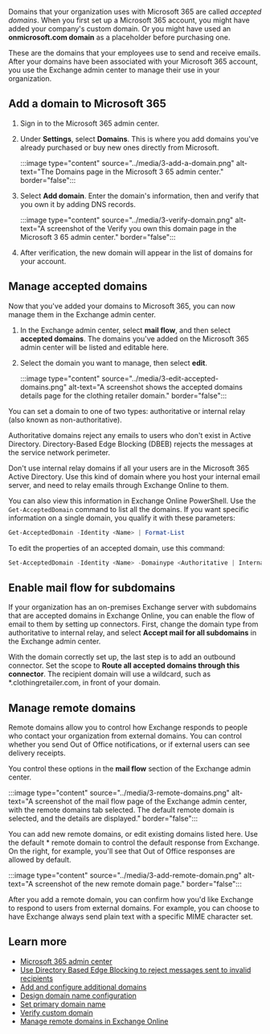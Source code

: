 Domains that your organization uses with Microsoft 365 are called *accepted domains*. When you first set up a Microsoft 365 account, you might have added your company's custom domain. Or you might have used an **onmicrosoft.com domain** as a placeholder before purchasing one.

These are the domains that your employees use to send and receive emails. After your domains have been associated with your Microsoft 365 account, you use the Exchange admin center to manage their use in your organization.

## Add a domain to Microsoft 365

1. Sign in to the Microsoft 365 admin center.
1. Under **Settings**, select **Domains**. This is where you add domains you've already purchased or buy new ones directly from Microsoft.

   :::image type="content" source="../media/3-add-a-domain.png" alt-text="The Domains page in the Microsoft 3 65 admin center." border="false":::

1. Select **Add domain**. Enter the domain's information, then and verify that you own it by adding DNS records.

   :::image type="content" source="../media/3-verify-domain.png" alt-text="A screenshot of the Verify you own this domain page in the Microsoft 3 65 admin center." border="false":::

1. After verification, the new domain will appear in the list of domains for your account.

## Manage accepted domains

Now that you've added your domains to Microsoft 365, you can now manage them in the Exchange admin center.

1. In the Exchange admin center, select **mail flow**, and then select **accepted domains**. The domains you've added on the Microsoft 365 admin center will be listed and editable here.
1. Select the domain you want to manage, then select **edit**.

   :::image type="content" source="../media/3-edit-accepted-domains.png" alt-text="A screenshot shows the accepted domains details page for the clothing retailer domain." border="false":::

You can set a domain to one of two types: authoritative or internal relay (also known as non-authoritative).

Authoritative domains reject any emails to users who don't exist in Active Directory. Directory-Based Edge Blocking (DBEB) rejects the messages at the service network perimeter.

Don't use internal relay domains if all your users are in the Microsoft 365 Active Directory. Use this kind of domain where you host your internal email server, and need to relay emails through Exchange Online to them.

You can also view this information in Exchange Online PowerShell. Use the `Get-AcceptedDomain` command to list all the domains. If you want specific information on a single domain, you qualify it with these parameters:

```powershell
Get-AcceptedDomain -Identity <Name> | Format-List 
```

To edit the properties of an accepted domain, use this command:

```powershell
Set-AcceptedDomain -Identity <Name> -Domainype <Authoritative | InternalRelay> 
```

## Enable mail flow for subdomains

If your organization has an on-premises Exchange server with subdomains that are accepted domains in Exchange Online, you can enable the flow of email to them by setting up connectors. First, change the domain type from authoritative to internal relay, and select **Accept mail for all subdomains** in the Exchange admin center.

With the domain correctly set up, the last step is to add an outbound connector. Set the scope to **Route all accepted domains through this connector**. The recipient domain will use a wildcard, such as *.clothingretailer.com, in front of your domain.

## Manage remote domains

Remote domains allow you to control how Exchange responds to people who contact your organization from external domains. You can control whether you send Out of Office notifications, or if external users can see delivery receipts.

You control these options in the **mail flow** section of the Exchange admin center.

:::image type="content" source="../media/3-remote-domains.png" alt-text="A screenshot of the mail flow page of the Exchange admin center, with the remote domains tab selected. The default remote domain is selected, and the details are displayed." border="false":::

You can add new remote domains, or edit existing domains listed here. Use the default * remote domain to control the default response from Exchange. On the right, for example, you'll see that Out of Office responses are allowed by default.

:::image type="content" source="../media/3-add-remote-domain.png" alt-text="A screenshot of the new remote domain page." border="false":::

After you add a remote domain, you can confirm how you'd like Exchange to respond to users from external domains. For example, you can choose to have Exchange always send plain text with a specific MIME character set.

## Learn more

- [Microsoft 365 admin center](https://admin.microsoft.com?azure-portal=true)
- [Use Directory Based Edge Blocking to reject messages sent to invalid recipients](/Exchange/mail-flow-best-practices/use-directory-based-edge-blocking?azure-portal=true)
- [Add and configure additional domains](/office365/admin/setup/add-domain?azure-portal=true)
- [Design domain name configuration](/office365/admin/setup/domains-faq?azure-portal=true)
- [Set primary domain name](/office365/admin/setup/domains-faq?azure-portal=true)
- [Verify custom domain](/office365/admin/setup/add-domain?azure-portal=true)
- [Manage remote domains in Exchange Online](/Exchange/mail-flow-best-practices/remote-domains/manage-remote-domains?azure-portal=true)
